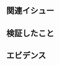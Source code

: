 ## 関連イシュー
<!-- このプルリクエストに関連するイシューリンクを記載してください。 -->

## 検証したこと
<!-- どんなことを検証したのか記載してください？ -->
<!-- 例）〇〇が動くことは確認しました -->

## エビデンス
<!-- こちらに画面キャプチャを貼ってください -->
